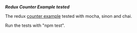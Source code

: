 ***Redux Counter Example tested***

The redux [counter example](https://github.com/gaearon/redux/tree/master/examples/counter) tested with mocha, sinon and chai.

Run the tests with "npm test".
